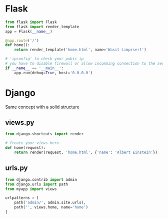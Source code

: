 # Flask
```python
from flask import Flask
from flask import render_template
app = Flask(__name__)

@app.route('/')
def home():
    return render_template('home.html', name='Wasit Limprsert')

# 'ipconfig' to check your pubic ip
# you have to disable firewall or allow incomming connection to the server
if __name__ == '__main__':
    app.run(debug=True, host='0.0.0.0')
```

# Django
Same concept with a solid structure
## views.py
```python
from django.shortcuts import render

# Create your views here.
def home(request):
	return render(request, 'home.html', {'name': 'Albert Einstein'})
```

## urls.py
```python
from django.contrib import admin
from django.urls import path
from myapp import views

urlpatterns = [
    path('admin/', admin.site.urls),
    path('', views.home, name='home')
]
```
